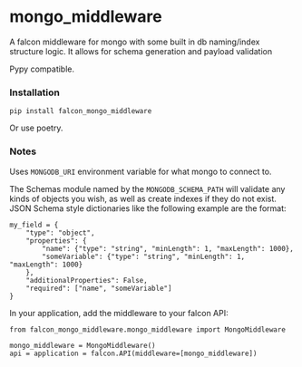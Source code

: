 # mongo_middleware

A falcon middleware for mongo with some built in db naming/index structure logic.  It allows for schema generation and payload validation

Pypy compatible.

### Installation

`pip install falcon_mongo_middleware`

Or use poetry.

### Notes

Uses `MONGODB_URI` environment variable for what mongo to connect to.  

The Schemas module named by the `MONGODB_SCHEMA_PATH` will validate any kinds of objects you wish, as well as create indexes if they do not exist.  JSON Schema style dictionaries like the following example are the format:

```
my_field = {
    "type": "object",
    "properties": {
        "name": {"type": "string", "minLength": 1, "maxLength": 1000},
        "someVariable": {"type": "string", "minLength": 1, "maxLength": 1000}
    },
    "additionalProperties": False,
    "required": ["name", "someVariable"]
}
```

In your application, add the middleware to your falcon API:

```
from falcon_mongo_middleware.mongo_middleware import MongoMiddleware

mongo_middleware = MongoMiddleware()
api = application = falcon.API(middleware=[mongo_middleware])
```